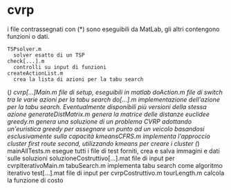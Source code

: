# cvrp
i file contrassegnati con (*) sono eseguibili da MatLab, gli altri contengono funzioni o dati.

    TSPsolver.m
      solver esatto di un TSP
    check[...].m
      controlli su input di funzioni
    createActionList.m
      crea la lista di azioni per la tabu search
(*) cvrp[...]Main.m
      file di setup, eseguibili in matlab
    doAction.m
      file di switch tra le varie azioni per la tabu search
    do[...].m
      implementazione dell'azione per la tabu search. 
      Eventualmente disponibili più versioni della stessa azione
    generateDistMatrix.m
      genera la matrice delle distanze euclidee
    greedy.m
      genera una soluzione di un problema CVRP adottando un'euristica
      greedy per assegnare un punto ad un veicolo basandosi esclusivamente
      sulla capacità
    kmeansCFRS.m
      implementa l'approccio cluster first route second, utilizzando
      kmeans per creare i cluster
(*) mainAllTests.m
      esegue tutti i file di test forniti, crea e salva immagini e dati sulle soluzioni
    soluzioneCostruttivo[...].mat
      file di input per cvrpIterativoMain.m
    tabuSearch.m
      implementa tabu search come algoritmo iterativo
    test[...].mat
      file di input per cvrpCostruttivo.m
    tourLength.m
      calcola la funzione di costo
